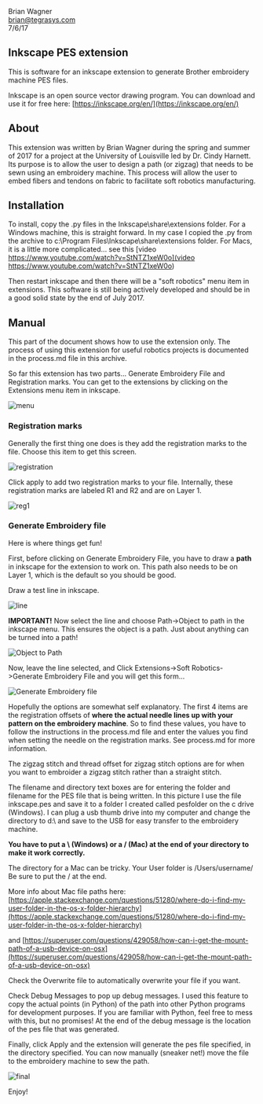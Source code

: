 Brian Wagner  
brian@tegrasys.com  
7/6/17


## Inkscape PES extension
This is software for an inkscape extension to generate Brother embroidery machine PES files.

Inkscape is an open source vector drawing program.  You can download and use it for free here: [https://inkscape.org/en/](https://inkscape.org/en/)

## About

This extension was written by Brian Wagner during the spring and summer of 2017 for a project at the University of Louisville led by Dr. Cindy Harnett.  Its purpose is to allow the user to design a path (or zigzag) that needs to be sewn using an embroidery machine.  This process will allow the user to embed fibers and tendons on fabric to facilitate soft robotics manufacturing.


## Installation

To install, copy the .py files in the Inkscape\share\extensions folder.  For a Windows machine, this is straight forward.  In my case I copied the .py from the archive to c:\Program Files\Inkscape\share\extensions folder.  For Macs, it is a little more complicated... see this [video https://www.youtube.com/watch?v=StNTZ1xeW0o](video https://www.youtube.com/watch?v=StNTZ1xeW0o)

 Then restart inkscape and then there will be a "soft robotics" menu item in extensions.  This software is still being actively developed and should be in a good solid state by the end of July 2017.

## Manual
This part of the document shows how to use the extension only.  The process of using this extension for useful robotics projects is documented in the process.md file in this archive.

So far this extension has two parts... Generate Embroidery File and Registration marks.  You can get to the extensions by clicking on the Extensions menu item in inkscape.

![menu](images/menu.jpg)

### Registration marks


Generally the first thing one does is they add the registration marks to the file.  Choose this item to get this screen.

![registration](images/registration.jpg)

Click apply to add two registration marks to your file.  Internally, these registration marks are labeled R1 and R2 and are on Layer 1.

![reg1](images/reg1.jpg)


### Generate Embroidery file

Here is where things get fun!  

First, before clicking on Generate Embroidery File, you have to draw a **path** in inkscape for the extension to work on.  This path also needs to be on Layer 1, which is the default so you should be good.

Draw a test line in inkscape.

![line](images/line.jpg)

**IMPORTANT!** Now select the line and choose Path->Object to path in the inkscape menu.  This ensures the object is a path.  Just about anything can be turned into a path!

![Object to Path](images/O2P.jpg)

Now, leave the line selected, and Click Extensions->Soft Robotics->Generate Embroidery File and you will get this form...

![Generate Embroidery file](images/generate.jpg)

Hopefully the options are somewhat self explanatory.  The first 4 items are the registration offsets of **where the actual needle lines up with your pattern on the embroidery machine**.  So to find these values, you have to follow the instructions in the process.md file and enter the values you find when setting the needle on the registration marks.  See process.md for more information.  

The zigzag stitch and thread offset for zigzag stitch options are for when you want to embroider a zigzag stitch rather than a straight stitch.

The filename and directory text boxes are for entering the folder and filename for the PES file that is being written.  In this picture I use the file inkscape.pes and save it to a folder I created called pesfolder on the c drive (Windows).  I can plug a usb thumb drive into my computer and change the directory to d:\ and save to the USB for easy transfer to the embroidery machine.

**You have to put a \ (Windows) or a / (Mac) at the end of your directory to make it work correctly.** 

The directory for a Mac can be tricky.  Your User folder is /Users/username/  Be sure to put the / at the end.  

More info about Mac file paths here: [https://apple.stackexchange.com/questions/51280/where-do-i-find-my-user-folder-in-the-os-x-folder-hierarchy](https://apple.stackexchange.com/questions/51280/where-do-i-find-my-user-folder-in-the-os-x-folder-hierarchy)

and [https://superuser.com/questions/429058/how-can-i-get-the-mount-path-of-a-usb-device-on-osx](https://superuser.com/questions/429058/how-can-i-get-the-mount-path-of-a-usb-device-on-osx)

Check the Overwrite file to automatically overwrite your file if you want.

Check Debug Messages to pop up debug messages.  I used this feature to copy the actual points (in Python) of the path into other Python programs for development purposes.  If you are familiar with Python, feel free to mess with this, but no promises!  At the end of the debug message is the location of the pes file that was generated.

Finally, click Apply and the extension will generate the pes file specified, in the directory specified.  You can now manually (sneaker net!) move the file to the embroidery machine to sew the path.

![final](images/final.jpg)

Enjoy!
